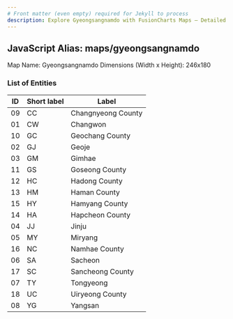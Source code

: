 ```yaml
---
# Front matter (even empty) required for Jekyll to process
description: Explore Gyeongsangnamdo with FusionCharts Maps – Detailed features for seamless integration. Try now & enhance your data visualization today! 
---
```


## JavaScript Alias: maps/gyeongsangnamdo

Map Name: Gyeongsangnamdo
Dimensions (Width x Height): 246x180





### List of Entities

ID | Short label | Label
---|---|---|
09|CC|Changnyeong County
01|CW|Changwon
10|GC|Geochang County
02|GJ|Geoje
03|GM|Gimhae
11|GS|Goseong County
12|HC|Hadong County
13|HM|Haman County
15|HY|Hamyang County
14|HA|Hapcheon County
04|JJ|Jinju
05|MY|Miryang
16|NC|Namhae County
06|SA|Sacheon
17|SC|Sancheong County
07|TY|Tongyeong
18|UC|Uiryeong County
08|YG|Yangsan

